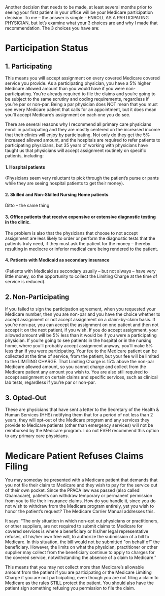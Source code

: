 
Another decision that needs to be made, at least several months prior to seeing your first patient in your office will be your Medicare participation decision. To me – the answer is simple - ENROLL AS A PARTICIPATING PHYSICIAN, but let’s examine what your 3 choices are and why I made that recommendation. The 3 choices you have are:
# Participation Status
## 1. Participating
This means you will accept assignment on every covered Medicare covered service you provide. As a participating physician, you have a 5% higher Medicare allowed amount than you would have if you were non-participating. You’re already required to file the claims and you’re going to be subject to the same scrutiny and coding requirements, regardless if you’re par or non-par. Being a par physician does NOT mean that you must see every Medicare patient that calls for an appointment, but it does mean you’ll accept Medicare’s assignment on each one you do see.

There are several reasons why I recommend all primary care physicians enroll in participating and they are mostly centered on the increased income that their clinics will enjoy by participating. Not only do they get the 5% increased allowed amount, and the hospitals are required to refer patients to participating physicians, but 35 years of working with physicians have taught us that physicians will accept assignment routinely on specific patients, including:
#### 1.  Hospital patients 
(Physicians seem very reluctant to pick through the patient’s purse or pants while they are seeing hospital patients to get their money).
#### 2.  Skilled and Non-Skilled Nursing Home patients
Ditto – the same thing
#### 3.  Office patients that receive expensive or extensive diagnostic testing in the clinic. 
The problem is also that the physicians that choose to not accept assignment are less likely to order or perform the diagnostic tests that the patients truly need, if they must ask the patient for the money – thereby resulting in mediocre or inferior medical care being rendered to the patient.
#### 4.  Patients with Medicaid as secondary insurance
(Patients with Medicaid as secondary usually – but not always – have very little money, so the opportunity to collect the Limiting Charge at the time of service is reduced).
## 2. Non-Participating
If you failed to sign the participation agreement, when you requested your Medicare number, then you are non-par and you have the choice whether to accept assignment or not accept assignment on a claim-by-claim basis. If you’re non-par, you can accept the assignment on one patient and then not accept it on the next patient, if you wish. If you do accept assignment, your allowed amount will be 5% less than it would be if you were a participating physician. If you’re going to see patients in the hospital or in the nursing home, where you’ll probably accept assignment anyway, you’ll make 5% less than if you were participating. Your fee to the Medicare patient can be collected at the time of service, from the patient, but your fee will be limited to the LIMITING CHARGE. That Limiting Charge is 15% above the non-par Medicare allowed amount, so you cannot charge and collect from the Medicare patient any amount you wish to. You are also still required to accept assignment on certain claims and specific services, such as clinical lab tests, regardless if you’re par or non-par.    
## 3. Opted-Out
These are physicians that have sent a letter to the Secretary of the Health & Human Services (HHS) notifying them that for a period of not less than 2 years, they will opt-out of the Medicare program and any services they provide to Medicare patients (other than emergency services) will not be reimbursed by the Medicare program. I do not EVER recommend this option to any primary care physicians.
    

# Medicare Patient Refuses Claims Filing

You may someday be presented with a Medicare patient that demands that you not file their claim to Medicare and they wish to pay for the service out of their own pocket. Since the PPACA law was passed (also called Obamacare), patients can withdraw temporary or permanent permission from you to file their insurance claims. How do you handle it, since you do not wish to withdraw from the Medicare program entirely, yet you wish to honor the patient’s request? The Medicare Carrier Manual addresses this.

It says: “The only situation in which non-opt out physicians or practitioners, or other suppliers, are not required to submit claims to Medicare for covered services is where a beneficiary or his/her legal representative refuses, of his/her own free will, to authorize the submission of a bill to Medicare. In this situation, the bill would not be submitted "on behalf of" the beneficiary. However, the limits on what the physician, practitioner or other supplier may collect from the beneficiary continue to apply to charges for the covered service, notwithstanding the absence of a claim to Medicare.”

This means that you may not collect more than Medicare’s allowable amount from the patient if you are participating or the Medicare Limiting Charge if you are not participating, even though you are not filing a claim to Medicare as the rules STILL protect the patient. You should also have the patient sign something refusing you permission to file the claim.